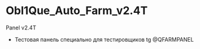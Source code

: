 # Obl1Que_Auto_Farm_v2.4T
Panel v2.4T

- Тестовая панель специально для тестировщиков tg @QFARMPANEL
